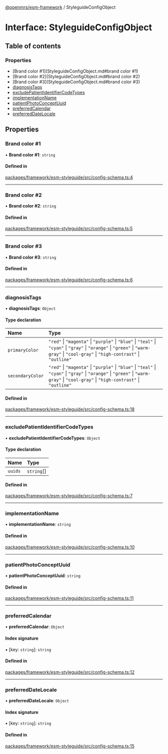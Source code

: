 [@openmrs/esm-framework](../API.md) / StyleguideConfigObject

# Interface: StyleguideConfigObject

## Table of contents

### Properties

- [Brand color #1](StyleguideConfigObject.md#brand color #1)
- [Brand color #2](StyleguideConfigObject.md#brand color #2)
- [Brand color #3](StyleguideConfigObject.md#brand color #3)
- [diagnosisTags](StyleguideConfigObject.md#diagnosistags)
- [excludePatientIdentifierCodeTypes](StyleguideConfigObject.md#excludepatientidentifiercodetypes)
- [implementationName](StyleguideConfigObject.md#implementationname)
- [patientPhotoConceptUuid](StyleguideConfigObject.md#patientphotoconceptuuid)
- [preferredCalendar](StyleguideConfigObject.md#preferredcalendar)
- [preferredDateLocale](StyleguideConfigObject.md#preferreddatelocale)

## Properties

### Brand color #1

• **Brand color #1**: `string`

#### Defined in

[packages/framework/esm-styleguide/src/config-schema.ts:4](https://github.com/Vishal772-pixel/openmrs-esm-core/blob/main/packages/framework/esm-styleguide/src/config-schema.ts#L4)

___

### Brand color #2

• **Brand color #2**: `string`

#### Defined in

[packages/framework/esm-styleguide/src/config-schema.ts:5](https://github.com/Vishal772-pixel/openmrs-esm-core/blob/main/packages/framework/esm-styleguide/src/config-schema.ts#L5)

___

### Brand color #3

• **Brand color #3**: `string`

#### Defined in

[packages/framework/esm-styleguide/src/config-schema.ts:6](https://github.com/Vishal772-pixel/openmrs-esm-core/blob/main/packages/framework/esm-styleguide/src/config-schema.ts#L6)

___

### diagnosisTags

• **diagnosisTags**: `Object`

#### Type declaration

| Name | Type |
| :------ | :------ |
| `primaryColor` | ``"red"`` \| ``"magenta"`` \| ``"purple"`` \| ``"blue"`` \| ``"teal"`` \| ``"cyan"`` \| ``"gray"`` \| ``"orange"`` \| ``"green"`` \| ``"warm-gray"`` \| ``"cool-gray"`` \| ``"high-contrast"`` \| ``"outline"`` |
| `secondaryColor` | ``"red"`` \| ``"magenta"`` \| ``"purple"`` \| ``"blue"`` \| ``"teal"`` \| ``"cyan"`` \| ``"gray"`` \| ``"orange"`` \| ``"green"`` \| ``"warm-gray"`` \| ``"cool-gray"`` \| ``"high-contrast"`` \| ``"outline"`` |

#### Defined in

[packages/framework/esm-styleguide/src/config-schema.ts:18](https://github.com/Vishal772-pixel/openmrs-esm-core/blob/main/packages/framework/esm-styleguide/src/config-schema.ts#L18)

___

### excludePatientIdentifierCodeTypes

• **excludePatientIdentifierCodeTypes**: `Object`

#### Type declaration

| Name | Type |
| :------ | :------ |
| `uuids` | `string`[] |

#### Defined in

[packages/framework/esm-styleguide/src/config-schema.ts:7](https://github.com/Vishal772-pixel/openmrs-esm-core/blob/main/packages/framework/esm-styleguide/src/config-schema.ts#L7)

___

### implementationName

• **implementationName**: `string`

#### Defined in

[packages/framework/esm-styleguide/src/config-schema.ts:10](https://github.com/Vishal772-pixel/openmrs-esm-core/blob/main/packages/framework/esm-styleguide/src/config-schema.ts#L10)

___

### patientPhotoConceptUuid

• **patientPhotoConceptUuid**: `string`

#### Defined in

[packages/framework/esm-styleguide/src/config-schema.ts:11](https://github.com/Vishal772-pixel/openmrs-esm-core/blob/main/packages/framework/esm-styleguide/src/config-schema.ts#L11)

___

### preferredCalendar

• **preferredCalendar**: `Object`

#### Index signature

▪ [key: `string`]: `string`

#### Defined in

[packages/framework/esm-styleguide/src/config-schema.ts:12](https://github.com/Vishal772-pixel/openmrs-esm-core/blob/main/packages/framework/esm-styleguide/src/config-schema.ts#L12)

___

### preferredDateLocale

• **preferredDateLocale**: `Object`

#### Index signature

▪ [key: `string`]: `string`

#### Defined in

[packages/framework/esm-styleguide/src/config-schema.ts:15](https://github.com/Vishal772-pixel/openmrs-esm-core/blob/main/packages/framework/esm-styleguide/src/config-schema.ts#L15)

